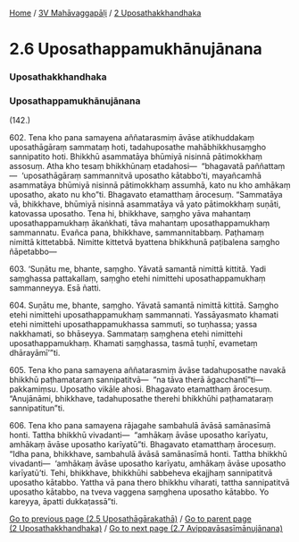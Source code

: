 
[Home](/) / [3V Mahāvaggapāḷi](../../3V.md) / [2 Uposathakkhandhaka](../2.md)

# 2.6 Uposathappamukhānujānana

### Uposathakkhandhaka

### Uposathappamukhānujānana

(142.)

602\. Tena kho pana samayena aññatarasmiṃ āvāse atikhuddakaṃ uposathāgāraṃ sammataṃ hoti, tadahuposathe mahābhikkhusaṃgho sannipatito hoti. Bhikkhū asammatāya bhūmiyā nisinnā pātimokkhaṃ assosuṃ. Atha kho tesaṃ bhikkhūnaṃ etadahosi—  “bhagavatā paññattaṃ—  ‘uposathāgāraṃ sammannitvā uposatho kātabbo’ti, mayañcamhā asammatāya bhūmiyā nisinnā pātimokkhaṃ assumhā, kato nu kho amhākaṃ uposatho, akato nu kho”ti. Bhagavato etamatthaṃ ārocesuṃ. “Sammatāya vā, bhikkhave, bhūmiyā nisinnā asammatāya vā yato pātimokkhaṃ suṇāti, katovassa uposatho. Tena hi, bhikkhave, saṃgho yāva mahantaṃ uposathappamukhaṃ ākaṅkhati, tāva mahantaṃ uposathappamukhaṃ sammannatu. Evañca pana, bhikkhave, sammannitabbaṃ. Paṭhamaṃ nimittā kittetabbā. Nimitte kittetvā byattena bhikkhunā paṭibalena saṃgho ñāpetabbo—

603\. ‘Suṇātu me, bhante, saṃgho. Yāvatā samantā nimittā kittitā. Yadi saṃghassa pattakallaṃ, saṃgho etehi nimittehi uposathappamukhaṃ sammanneyya. Esā ñatti.

604\. Suṇātu me, bhante, saṃgho. Yāvatā samantā nimittā kittitā. Saṃgho etehi nimittehi uposathappamukhaṃ sammannati. Yassāyasmato khamati etehi nimittehi uposathappamukhassa sammuti, so tuṇhassa; yassa nakkhamati, so bhāseyya. Sammataṃ saṃghena etehi nimittehi uposathappamukhaṃ. Khamati saṃghassa, tasmā tuṇhī, evametaṃ dhārayāmī’”ti.

605\. Tena kho pana samayena aññatarasmiṃ āvāse tadahuposathe navakā bhikkhū paṭhamataraṃ sannipatitvā—  “na tāva therā āgacchantī”ti—  pakkamiṃsu. Uposatho vikāle ahosi. Bhagavato etamatthaṃ ārocesuṃ. “Anujānāmi, bhikkhave, tadahuposathe therehi bhikkhūhi paṭhamataraṃ sannipatitun”ti.

606\. Tena kho pana samayena rājagahe sambahulā āvāsā samānasīmā honti. Tattha bhikkhū vivadanti—  “amhākaṃ āvāse uposatho karīyatu, amhākaṃ āvāse uposatho karīyatū”ti. Bhagavato etamatthaṃ ārocesuṃ. “Idha pana, bhikkhave, sambahulā āvāsā samānasīmā honti. Tattha bhikkhū vivadanti—  ‘amhākaṃ āvāse uposatho karīyatu, amhākaṃ āvāse uposatho karīyatū’ti. Tehi, bhikkhave, bhikkhūhi sabbeheva ekajjhaṃ sannipatitvā uposatho kātabbo. Yattha vā pana thero bhikkhu viharati, tattha sannipatitvā uposatho kātabbo, na tveva vaggena saṃghena uposatho kātabbo. Yo kareyya, āpatti dukkaṭassā”ti.

[Go to previous page (2.5 Uposathāgārakathā)](2.5.md) / [Go to parent page (2 Uposathakkhandhaka)](../2.md) / [Go to next page (2.7 Avippavāsasīmānujānana)](2.7.md)


